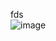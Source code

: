 fds\
![image](https://user-images.githubusercontent.com/94362354/226922084-ca8e93ac-172a-4899-a492-42d04221c6d7.png)

